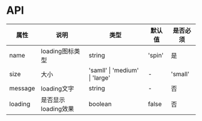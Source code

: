 # API

|    属性    |   说明   |    类型    |  默认值  | 是否必须 |
| --------- | ------- | --------- | ------- | -------  |
| name    | loading图标类型 |   string  | 'spin' | 是 |
| size   | 大小 |  'samll' \| 'medium' \| 'large'   | -   | 'small' |
| message   | loading文字 |  string   | - | 否 |
| loading   | 是否显示loading效果 |  boolean   | false | 否 |